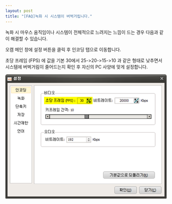 ```yaml
---
layout: post
title: "[FAQ]녹화 시 시스템이 버벅거립니다."
---
```


녹화 시 마우스 움직임이나 시스템이 전체적으로 느려지는 느낌이 드는 경우 다음과 같이 해결할 수 있습니다.

오캠 메인 창에 설정 버튼을 클릭 후 인코딩 탭으로 이동합니다.

초당 프레임 (FPS) 에 값을 기본 30에서 25->20->15->10 과 같은 형태로 낮추면서 시스템에 버벅거림이 줄어드는지 확인 후
자신의 PC 사양에 맞게 설정합니다.

![](/images/faq_66_img_1.png)

